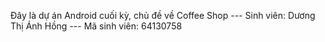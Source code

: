 Đây là dự án Android cuối kỳ, chủ đề về Coffee Shop
--- Sinh viên: Dương Thị Ánh Hồng 
--- Mã sinh viên: 64130758

